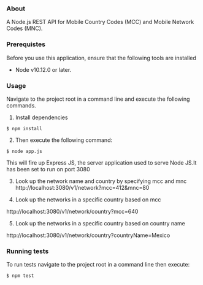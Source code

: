 ### About
A Node.js REST API for Mobile Country Codes (MCC) and Mobile Network Codes (MNC).


   

### Prerequistes
Before you use this application, ensure that the following tools are installed

* Node v10.12.0 or later.


### Usage
Navigate to the project root in a command line and execute the following commands.

1. Install dependencies

`
$ npm install
`

2. Then execute the following command:

  `
   $ node app.js 
  `

 This will fire up Express JS, the server application used to serve Node JS.It has been set to run on port 3080


3. Look up the network name and country by specifying mcc and mnc
  http://localhost:3080/v1/network?mcc=412&mnc=80
  

4. Look up the networks in a specific country based on mcc

  http://localhost:3080/v1/network/country?mcc=640

5. Look up the networks in a specific country based on country name

  http://localhost:3080/v1/network/country?countryName=Mexico

### Running tests
To run tests navigate to the project root in a command line then execute:

`
$ npm test
`


